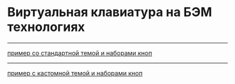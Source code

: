 # Виртуальная клавиатура на БЭМ технологиях
***
[пример со стандартной темой и наборами кноп](https://zakaratcha.github.io/screen-keyboard/default/default.html)
***
[пример с кастомной темой и наборами кноп](https://zakaratcha.github.io/screen-keyboard/other/other.html)
